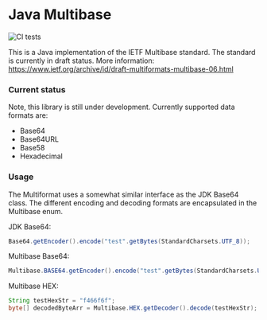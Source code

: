 # Java Multibase
![CI tests](https://github.com/pimg/Multibase/actions/workflows/main.yml/badge.svg)

This is a Java implementation of the IETF Multibase standard. 
The standard is currently in draft status. More information: https://www.ietf.org/archive/id/draft-multiformats-multibase-06.html

### Current status
Note, this library is still under development.
Currently supported data formats are:

- Base64
- Base64URL
- Base58
- Hexadecimal 

### Usage
The Multiformat uses a somewhat similar interface as the JDK Base64 class.
The different encoding and decoding formats are encapsulated in the Multibase enum.

JDK Base64:
```java
Base64.getEncoder().encode("test".getBytes(StandardCharsets.UTF_8));
```

Multibase Base64:
```java
Multibase.BASE64.getEncoder().encode("test".getBytes(StandardCharsets.UTF_8));
```

Multibase HEX:
```java
String testHexStr = "f466f6f";
byte[] decodedByteArr = Multibase.HEX.getDecoder().decode(testHexStr);
```
